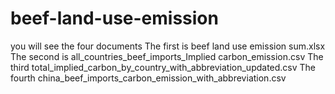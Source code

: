 # beef-land-use-emission
you will see the four documents
The first is beef land use emission sum.xlsx
The second is all_countries_beef_imports_Implied carbon_emission.csv
The third total_implied_carbon_by_country_with_abbreviation_updated.csv
The fourth china_beef_imports_carbon_emission_with_abbreviation.csv

